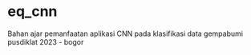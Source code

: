 # eq_cnn

Bahan ajar pemanfaatan aplikasi CNN pada klasifikasi data gempabumi
pusdiklat 2023 - bogor

